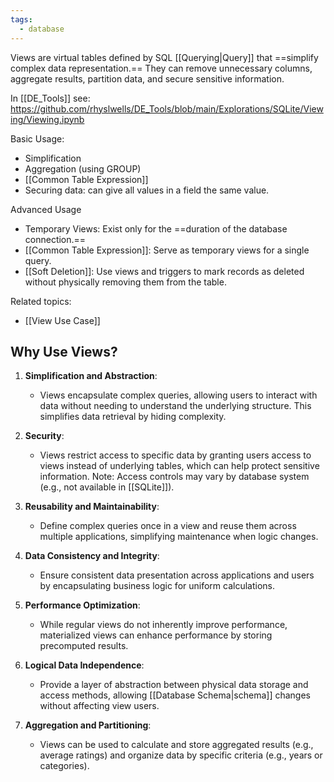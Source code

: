 ```yaml
---
tags:
  - database
---
```

Views are virtual tables defined by SQL [[Querying|Query]] that ==simplify complex data representation.== They can remove unnecessary columns, aggregate results, partition data, and secure sensitive information.


In [[DE_Tools]] see:
https://github.com/rhyslwells/DE_Tools/blob/main/Explorations/SQLite/Viewing/Viewing.ipynb

Basic Usage:
- Simplification
- Aggregation (using GROUP)
- [[Common Table Expression]]
- Securing data: can give all values in a field the same value.

Advanced Usage
- Temporary Views: Exist only for the ==duration of the database connection.==
- [[Common Table Expression]]: Serve as temporary views for a single query.
- [[Soft Deletion]]: Use views and triggers to mark records as deleted without physically removing them from the table.

Related topics:
- [[View Use Case]]

## Why Use Views?

1. **Simplification and Abstraction**:
   - Views encapsulate complex queries, allowing users to interact with data without needing to understand the underlying structure. This simplifies data retrieval by hiding complexity.

2. **Security**:
   - Views restrict access to specific data by granting users access to views instead of underlying tables, which can help protect sensitive information. Note: Access controls may vary by database system (e.g., not available in [[SQLite]]).

3. **Reusability and Maintainability**:
   - Define complex queries once in a view and reuse them across multiple applications, simplifying maintenance when logic changes.

4. **Data Consistency and Integrity**:
   - Ensure consistent data presentation across applications and users by encapsulating business logic for uniform calculations.

5. **Performance Optimization**:
   - While regular views do not inherently improve performance, materialized views can enhance performance by storing precomputed results.

6. **Logical Data Independence**:
   - Provide a layer of abstraction between physical data storage and access methods, allowing [[Database Schema|schema]] changes without affecting view users.

7. **Aggregation and Partitioning**:
   - Views can be used to calculate and store aggregated results (e.g., average ratings) and organize data by specific criteria (e.g., years or categories).